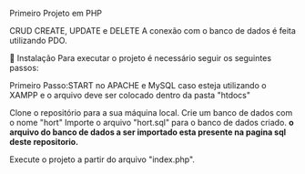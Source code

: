 Primeiro Projeto em PHP



CRUD 
CREATE, UPDATE e DELETE
A conexão com o banco de dados é feita utilizando PDO.



🔶 Instalação
Para executar o projeto é necessário seguir os seguintes passos:

 Primeiro Passo:START no APACHE e MySQL caso esteja utilizando o XAMPP
e o arquivo deve ser colocado dentro da pasta "htdocs"

 Clone o repositório para a sua máquina local.
 Crie um banco de dados com o nome "hort"
 Importe o arquivo "hort.sql" para o banco de dados criado.
**o arquivo do banco de dados a ser importado esta presente na pagina sql deste repositorio.**

 Execute o projeto a partir do arquivo "index.php".
